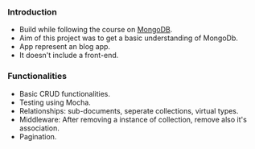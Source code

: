 ### Introduction
- Build while following the course on [MongoDB](https://www.udemy.com/the-complete-developers-guide-to-mongodb).
- Aim of this project was to get a basic understanding of MongoDb.
- App represent an blog app.
- It doesn't include a front-end.


### Functionalities
- Basic CRUD functionalities.
- Testing using Mocha.
- Relationships: sub-documents, seperate collections, virtual types.
- Middleware: After removing a instance of collection, remove also it's association.
- Pagination.
